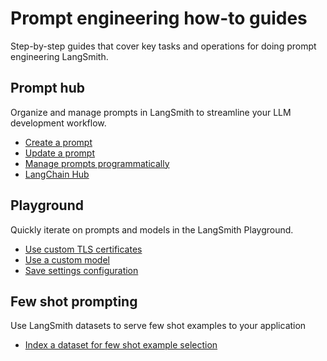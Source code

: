 # Prompt engineering how-to guides

Step-by-step guides that cover key tasks and operations for doing prompt engineering LangSmith.

## Prompt hub

Organize and manage prompts in LangSmith to streamline your LLM development workflow.

- [Create a prompt](./how_to_guides/prompts/create_a_prompt)
- [Update a prompt](./how_to_guides/prompts/update_a_prompt)
- [Manage prompts programmatically](./how_to_guides/prompts/manage_prompts_programatically)
- [LangChain Hub](./how_to_guides/prompts/langchain_hub)

## Playground

Quickly iterate on prompts and models in the LangSmith Playground.

- [Use custom TLS certificates](./how_to_guides/playground/custom_tls_certificates)
- [Use a custom model](./how_to_guides/playground/custom_endpoint)
- [Save settings configuration](./how_to_guides/playground/save_model_configuration)

## Few shot prompting

Use LangSmith datasets to serve few shot examples to your application

- [Index a dataset for few shot example selection](../../evaluation/how_to_guides/datasets/index_datasets_for_dynamic_few_shot_example_selection)
